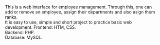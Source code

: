 This is a web interface for employee management. Through this, one can add or remove an employee, assign their departments and also asign them ranks.<br>
It is easy to use, simple and short project to practice basic web development.
Frontend: HTM, CSS. <br>
Backend: PHP. <br>
Database: MySQL.
